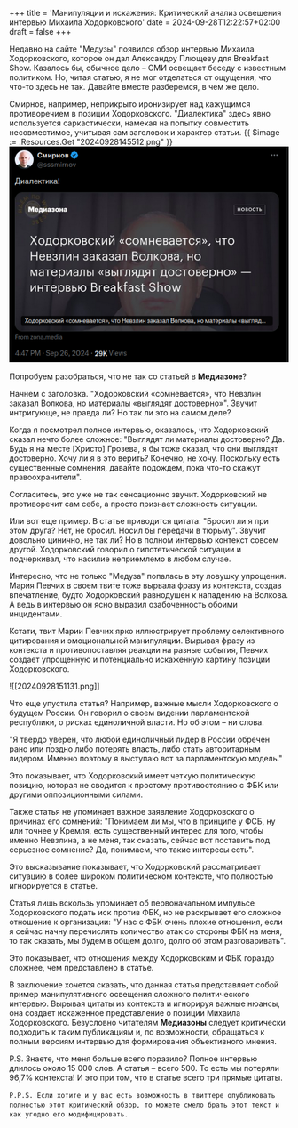 +++
title = 'Манипуляции и искажения: Критический анализ освещения интервью Михаила Ходорковского'
date = 2024-09-28T12:22:57+02:00
draft = false
+++

Недавно на сайте "Медузы" появился обзор интервью Михаила Ходорковского, которое он дал Александру Плющеву для Breakfast Show. Казалось бы, обычное дело – СМИ освещает беседу с известным политиком. Но, читая статью, я не мог отделаться от ощущения, что что-то здесь не так. Давайте вместе разберемся, в чем же дело.

Смирнов, например, неприкрыто иронизирует над кажущимся противоречием в позиции Ходорковского. "Диалектика" здесь явно используется саркастически, намекая на попытку совместить несовместимое, учитывая сам заголовок и характер статьи.
{{ $image := .Resources.Get "20240928145512.png" }}
![](content/posts/20240928145512.png)

Попробуем разобраться, что не так со статьей в **Медиазоне**?

Начнем с заголовка. "Ходорковский «сомневается», что Невзлин заказал Волкова, но материалы «выглядят достоверно»". Звучит интригующе, не правда ли? Но так ли это на самом деле?

Когда я посмотрел полное интервью, оказалось, что Ходорковский сказал нечто более сложное:
"Выглядят ли материалы достоверно? Да. Будь я на месте [Христо] Грозева, я бы тоже сказал, что они выглядят достоверно. Хочу ли я в это верить? Конечно, не хочу. Поскольку есть существенные сомнения, давайте подождем, пока что-то скажут правоохранители".

Согласитесь, это уже не так сенсационно звучит. Ходорковский не противоречит сам себе, а просто признает сложность ситуации.

Или вот еще пример. В статье приводится цитата: "Бросил ли я при этом друга? Нет, не бросил. Носил бы передачи в тюрьму". Звучит довольно цинично, не так ли? Но в полном интервью контекст совсем другой. Ходорковский говорил о гипотетической ситуации и подчеркивал, что насилие неприемлемо в любом случае.

Интересно, что не только "Медуза" попалась в эту ловушку упрощения. Мария Певчих в своем твите тоже вырвала фразу из контекста, создав впечатление, будто Ходорковский равнодушен к нападению на Волкова. А ведь в интервью он ясно выразил озабоченность обоими инцидентами.

Кстати, твит Марии Певчих ярко иллюстрирует проблему селективного цитирования и эмоциональной манипуляции. Вырывая фразу из контекста и противопоставляя реакции на разные события, Певчих создает упрощенную и потенциально искаженную картину позиции Ходорковского. 

![[20240928151131.png]]

Что еще упустила статья? Например, важные мысли Ходорковского о будущем России. Он говорил о своем видении парламентской республики, о рисках единоличной власти. Но об этом – ни слова.

"Я твердо уверен, что любой единоличный лидер в России обречен рано или поздно либо потерять власть, либо стать авторитарным лидером. Именно поэтому я выступаю вот за парламентскую модель."

Это показывает, что Ходорковский имеет четкую политическую позицию, которая не сводится к простому противостоянию с ФБК или другими оппозиционными силами.

Также статья не упоминает важное заявление Ходорковского о причинах его сомнений:
"Понимаем ли мы, что в принципе у ФСБ, ну или точнее у Кремля, есть существенный интерес для того, чтобы именно Невзлина, а не меня, так сказать, сейчас вот поставить под серьезное сомнение? Да, понимаем, что такие интересы есть".

Это высказывание показывает, что Ходорковский рассматривает ситуацию в более широком политическом контексте, что полностью игнорируется в статье.

Статья лишь вскользь упоминает об первоначальном импульсе Ходорковского подать иск против ФБК, но не раскрывает его сложное отношение к организации:
"У нас с ФБК очень плохие отношения, если я сейчас начну перечислять количество атак со стороны ФБК на меня, то так сказать, мы будем в общем долго, долго об этом разговаривать".

Это показывает, что отношения между Ходорковским и ФБК гораздо сложнее, чем представлено в статье.

В заключение хочется сказать, что данная статья представляет собой пример манипулятивного освещения сложного политического интервью. Вырывая цитаты из контекста и игнорируя важные нюансы, она создает искаженное представление о позиции Михаила Ходорковского. Безусловно читателям **Медиазоны** следует критически подходить к таким публикациям и, по возможности, обращаться к полным версиям интервью для формирования объективного мнения.

P.S. Знаете, что меня больше всего поразило? Полное интервью длилось около 15 000 слов. А статья – всего 500. То есть мы потеряли 96,7% контекста! И это при том, что в статье всего три прямые цитаты. 

`P.P.S. Если хотите и у вас есть возможность в твиттере опубликовать полностью этот критический обзор, то можете смело брать этот текст и как угодно его модифицировать.`


